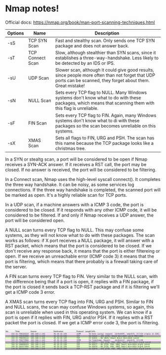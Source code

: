 # Nmap notes!

Official docs: https://nmap.org/book/man-port-scanning-techniques.html

| Options | Name             | Description                                                                                                                                                     |
|---------|------------------|-----------------------------------------------------------------------------------------------------------------------------------------------------------------|
| -sS     | TCP SYN Scan     | Fast and stealthy scan. Only sends one TCP SYN package and does not answer back.                                                                                |
| -sT     | TCP Connect Scan | Slow, although stealthier than SYN scans, since it establishes a three-way-handshake. Less likely to be detected by an IDS or IPS.                              |
| -sU     | UDP Scan         | Slower scan, although it could give good results, since people more often than not forget that UDP ports can be scanned, they forget about them. Great mistake! |
| -sN     | NULL Scan        | Sets every TCP flag to NULL. Many Windows systems don't know what to do with these packages, which means that scanning them with this flag is unreliable.       |
| -sF     | FIN Scan         | Sets every TCP flag to FIN. Again, many Windows systems don't know what to di with these packages so the scan becomes unreliable on this systems.               |
| -sX     | XMAS Scan        | Sets all flags to FIN, URG and PSH. The scan has this name because the TCP package looks like a christmas tree.                                                 |

In a SYN or stealtg scan, a port will be considered to be open if Nmap receives a SYN-ACK answer. If it receives a RST call, 
the port may be closed. If no answer is received, the port will be considered to be filtering.

In a Connect scan, Nmap uses the high-level syscall connect(). It completes the three way handshake. It can be noisy, as some
services log connections. If the three way handshake is completed, the scanned port will be marked as open. It's a highly
reliable scan for TCP ports.

In a UDP scan, if a machine answers with a ICMP 3 code, the port is considered to be closed. If it responds with any other
ICMP code, it will be considered to be filtered. If and only if Nmap receives a UDP answer, the port will be considered open.

A NULL scan turns every TCP flag to NULL. This may confuse some systems, as they will not know what to do with these packages.
The scan works as follows: if X port receives a NULL package, it will answer with a RST packet, which means that the port is
considered to be closed. If we don't receive any response back, it means that the port is either filtereing or open. If we
receive an unreachable error (ICMP code 3) it means that the port is filtering, which means that there probably is a firewall
taking care of the server.

A FIN scan turns every TCP flag to FIN. Very similar to the NULL scan, with the difference being that if a port is open, it
replies with a FIN package, if the port is closed it sends back a TCP-RST package and if it is filtering we'll get a ICMP code 3
error.

A XMAS scan turns every TCP flag into FIN, URG and PSH. Similar to FIN and NULL scans, the scan may confuse Windows systems, so again,
this scan is unreliable when used in this operating system. We can know if a port is open if it replies with FIN, URG and/or PSH. If it
replies with a RST packet the port is closed. If we get a ICMP error code 3, the port is filtering.

![Nmap XMAS scan seen in Wireshark. Destination IP is scanme.nmap.org.](./xmas_scan.png "XMAS scan.")
